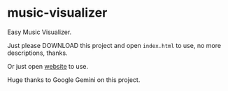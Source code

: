 # music-visualizer
Easy Music Visualizer.

Just please DOWNLOAD this project and open `index.html` to use, no more descriptions, thanks.

Or just open [website](//orangestd.cn/music-visualizer) to use.

Huge thanks to Google Gemini on this project.
